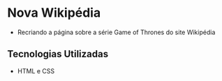 # Nova Wikipédia
- Recriando a página sobre a série Game of Thrones do site Wikipédia

## Tecnologias Utilizadas
- HTML e CSS
